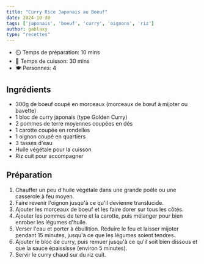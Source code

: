 ```yaml
---
title: "Curry Rice Japonais au Boeuf"
date: 2024-10-30
tags: ['japonais', 'boeuf', 'curry', 'oignons', 'riz']
author: gablaxy
type: "recettes"
---
```


- ⏲️ Temps de préparation: 10 mins
- 🍳 Temps de cuisson: 30 mins
- 🍽️ Personnes: 4

## Ingrédients

- 300g de boeuf coupé en morceaux (morceaux de bœuf à mijoter ou bavette)
- 1 bloc de curry japonais (type Golden Curry)
- 2 pommes de terre moyennes coupées en dés
- 1 carotte coupée en rondelles
- 1 oignon coupé en quartiers
- 3 tasses d'eau
- Huile végétale pour la cuisson
- Riz cuit pour accompagner

## Préparation

1. Chauffer un peu d'huile végétale dans une grande poêle ou une casserole à feu moyen.
2. Faire revenir l'oignon jusqu'à ce qu'il devienne translucide.
3. Ajouter les morceaux de boeuf et les faire dorer sur tous les côtés.
4. Ajouter les pommes de terre et la carotte, puis mélanger pour bien enrober les légumes d'huile.
5. Verser l'eau et porter à ébullition. Réduire le feu et laisser mijoter pendant 15 minutes, jusqu'à ce que les légumes soient tendres.
6. Ajouter le bloc de curry, puis remuer jusqu'à ce qu'il soit bien dissous et que la sauce épaississe (environ 5 minutes).
7. Servir le curry chaud sur du riz cuit.

